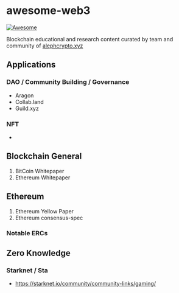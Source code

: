 # awesome-web3
[![Awesome](https://awesome.re/badge-flat2.svg)](https://awesome.re)

Blockchain educational and research content curated by team and community of [alephcrypto.xyz](https://alephcrypto.xyz)

## Applications

### DAO / Community Building / Governance
- Aragon
- Collab.land
- Guild.xyz

### NFT
- 
## Blockchain General

1. BitCoin Whitepaper
2. Ethereum Whitepaper

## Ethereum
1. Ethereum Yellow Paper
2. Ethereum consensus-spec

### Notable ERCs

## Zero Knowledge 

### Starknet / Sta
- https://starknet.io/community/community-links/gaming/
